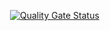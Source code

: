 [![<chrisramakers>](https://circleci.com/gh/chrisramakers/training-typescript-webpack.svg?style=shield)](https://app.circleci.com/pipelines/github/chrisramakers/training-typescript-webpack)
[![Quality Gate Status](https://sonarcloud.io/api/project_badges/measure?project=chrisramakers_training-typescript-webpack&metric=alert_status)](https://sonarcloud.io/dashboard?id=chrisramakers_training-typescript-webpack)

